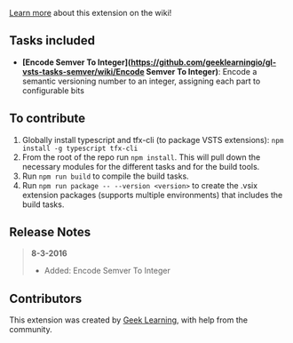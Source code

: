[Learn more](https://github.com/geeklearningio/gl-vsts-tasks-semver/wiki) about this extension on the wiki!

## Tasks included

* **[Encode Semver To Integer](https://github.com/geeklearningio/gl-vsts-tasks-semver/wiki/Encode Semver To Integer)**: Encode a semantic versioning number to an integer, assigning each part to configurable bits

## To contribute

1. Globally install typescript and tfx-cli (to package VSTS extensions): `npm install -g typescript tfx-cli`
2. From the root of the repo run `npm install`. This will pull down the necessary modules for the different tasks and for the build tools.
3. Run `npm run build` to compile the build tasks.
4. Run `npm run package -- --version <version>` to create the .vsix extension packages (supports multiple environments) that includes the build tasks.

## Release Notes

> **8-3-2016**
> - Added: Encode Semver To Integer

## Contributors

This extension was created by [Geek Learning](http://geeklearning.io/), with help from the community.
